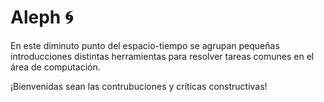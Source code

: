 # Aleph :cyclone:
En este diminuto punto del espacio-tiempo se agrupan pequeñas introducciones distintas herramientas para resolver tareas comunes en el área de computación.

¡Bienvenidas sean las contrubuciones y críticas constructivas!

